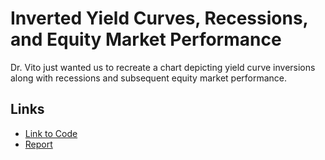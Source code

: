 # Inverted Yield Curves, Recessions, and Equity Market Performance

Dr. Vito just wanted us to recreate a chart depicting yield curve inversions along with recessions and subsequent equity market performance.

## Links
* [Link to Code](https://github.com/Brandt-moreThan4/UT-Projects/blob/master/Finance/Yield_Curve_Inversions/yield_curve_inversions.ipynb)
* [Report](https://github.com/Brandt-moreThan4/UT-Projects/blob/master/Finance/Yield_Curve_Inversions/Yield_Curve_Inversion_Brandt-Green.pdf)
